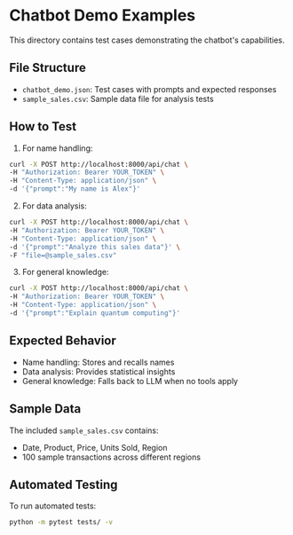 # Chatbot Demo Examples

This directory contains test cases demonstrating the chatbot's capabilities.

## File Structure
- `chatbot_demo.json`: Test cases with prompts and expected responses
- `sample_sales.csv`: Sample data file for analysis tests

## How to Test

1. For name handling:
```bash
curl -X POST http://localhost:8000/api/chat \
-H "Authorization: Bearer YOUR_TOKEN" \
-H "Content-Type: application/json" \
-d '{"prompt":"My name is Alex"}'
```

2. For data analysis:
```bash
curl -X POST http://localhost:8000/api/chat \
-H "Authorization: Bearer YOUR_TOKEN" \
-H "Content-Type: application/json" \
-d '{"prompt":"Analyze this sales data"}' \
-F "file=@sample_sales.csv"
```

3. For general knowledge:
```bash
curl -X POST http://localhost:8000/api/chat \
-H "Authorization: Bearer YOUR_TOKEN" \
-H "Content-Type: application/json" \
-d '{"prompt":"Explain quantum computing"}'
```

## Expected Behavior
- Name handling: Stores and recalls names
- Data analysis: Provides statistical insights
- General knowledge: Falls back to LLM when no tools apply

## Sample Data
The included `sample_sales.csv` contains:
- Date, Product, Price, Units Sold, Region
- 100 sample transactions across different regions

## Automated Testing
To run automated tests:
```bash
python -m pytest tests/ -v
